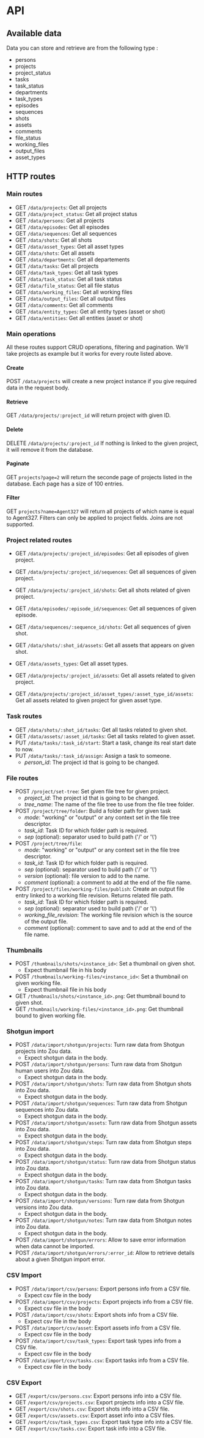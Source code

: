 # API

## Available data

Data you can store and retrieve are from the following type :

* persons
* projects
* project\_status
* tasks 
* task\_status
* departments
* task\_types
* episodes
* sequences
* shots
* assets
* comments
* file\_status
* working\_files
* output\_files
* asset\_types


## HTTP routes

### Main routes

* GET `/data/projects`: Get all projects
* GET `/data/project_status`: Get all project status
* GET `/data/persons`: Get all projects
* GET `/data/episodes`: Get all episodes
* GET `/data/sequences`: Get all sequences
* GET `/data/shots`: Get all shots
* GET `/data/asset_types`: Get all asset types
* GET `/data/shots`: Get all assets
* GET `/data/departments`: Get all departements
* GET `/data/tasks`: Get all projects
* GET `/data/task_types`: Get all task types
* GET `/data/task_status`: Get all task status
* GET `/data/file_status`: Get all file status
* GET `/data/working_files`: Get all working files
* GET `/data/output_files`: Get all output files
* GET `/data/comments`: Get all comments
* GET `/data/entity_types`: Get all entity types (asset or shot)
* GET `/data/entities`: Get all entities (asset or shot)

### Main operations

All these routes support CRUD operations, filtering and pagination. We'll take 
projects as example but it works for every route listed above.

#### Create

POST `/data/projects` will  create a new project instance if you give required 
data in the request body. 

#### Retrieve

GET `/data/projects/:project_id` will return project with given ID.

#### Delete

DELETE `/data/projects/:project_id` If nothing is linked to the given project,
it will remove it from the database.

#### Paginate

GET `projects?page=2` will return the seconde page of projects listed in the
database. Each page has a size of 100 entries.

#### Filter

GET `projects?name=Agent327` will return all projects of which name is equal to
Agent327. Filters can only be applied to project fields. Joins are not
supported.

### Project related routes

* GET `/data/projects/:project_id/episodes`: Get all episodes of given
  project.
* GET `/data/projects/:project_id/sequences`: Get all sequences of
  given project.
* GET `/data/projects/:project_id/shots`: Get all shots related of given
  project.
* GET `/data/episodes/:episode_id/sequences`: Get all sequences of given
  episode.
* GET `/data/sequences/:sequence_id/shots`: Get all sequences of given shot.

* GET `/data/shots/:shot_id/assets`: Get all assets that appears on given shot.
* GET `/data/assets_types`: Get all asset types.
* GET `/data/projects/:project_id/assets`: Get all assets related to given
  project.
* GET `/data/projects/:project_id/asset_types/:asset_type_id/assets`: Get all
  assets related to given project for given asset type.


### Task routes 

* GET `/data/shots/:shot_id/tasks`: Get all tasks related to given shot.
* GET `/data/assets/:asset_id/tasks`: Get all tasks related to given asset.
* PUT `/data/tasks/:task_id/start`: Start a task, change its real start date to
  now.
* PUT `/data/tasks/:task_id/assign`: Assign a task to someone.
    * *person_id*: The project id that is going to be changed.


### File routes

* POST `/project/set-tree`: Set given file tree for given project.
    * *project_id*: The project id that is going to be changed.
    * *tree_name*: The name of the file tree to use from the file tree folder.
* POST `/project/tree/folder`: Build a folder path for given task
    * *mode*: "working" or "output" or any context set in the file tree
      descriptor.
    * *task_id*: Task ID for which folder path is required.
    * *sep* (optional): separator used to build path ('/' or '\\')
* POST `/project/tree/file`: 
    * *mode*: "working" or "output" or any context set in the file tree
      descriptor.
    * *task_id*: Task ID for which folder path is required.
    * *sep* (optional): separator used to build path ('/' or '\\')
    * *version* (optional): file version to add to the name.
    * *comment* (optional): a comment to add at the end of the file name.
* POST `/project/files/working-files/publish`: Create an output file entry 
  linked to a working file revision. Returns related file path.
    * *task_id*: Task ID for which folder path is required.
    * *sep* (optional): separator used to build path ('/' or '\\')
    * *working_file_revision*: The working file revision which is the source
      of the output file.
    * *comment* (optional): comment to save and to add at the end of the file
      name.


### Thumbnails

* POST `/thumbnails/shots/<instance_id>`: Set a thumbnail on given shot.
    * Expect thumbnail file in his body
* POST `/thumbnails/working-files/<instance_id>`: Set a thumbnail on given
  working file.
    * Expect thumbnail file in his body
* GET `/thumbnails/shots/<instance_id>.png`: Get thumbnail bound to given shot.
* GET `/thumbnails/working-files/<instance_id>.png`: Get thumbnail bound to 
  given working file.


### Shotgun import

* POST `/data/import/shotgun/projects`: Turn raw data from Shotgun projects into Zou data.
    * Expect shotgun data in the body.
* POST `/data/import/shotgun/persons`: Turn raw data from Shotgun human users into Zou data.
    * Expect shotgun data in the body.
* POST `/data/import/shotgun/shots`: Turn raw data from Shotgun shots into Zou data.
    * Expect shotgun data in the body.
* POST `/data/import/shotgun/sequences`: Turn raw data from Shotgun sequences into Zou data.
    * Expect shotgun data in the body.
* POST `/data/import/shotgun/assets`: Turn raw data from Shotgun assets into Zou data.
    * Expect shotgun data in the body.
* POST `/data/import/shotgun/steps`: Turn raw data from Shotgun steps into Zou data.
    * Expect shotgun data in the body.
* POST `/data/import/shotgun/status`: Turn raw data from Shotgun status into Zou data.
    * Expect shotgun data in the body.
* POST `/data/import/shotgun/tasks`: Turn raw data from Shotgun tasks into Zou data.
    * Expect shotgun data in the body.
* POST `/data/import/shotgun/versions`: Turn raw data from Shotgun versions into Zou data.
    * Expect shotgun data in the body.
* POST `/data/import/shotgun/notes`: Turn raw data from Shotgun notes into Zou data.
    * Expect shotgun data in the body.
* POST `/data/import/shotgun/errors`: Allow to save error information when data
  cannot be imported.
* POST `/data/import/shotgun/errors/:error_id`: Allow to retrieve details about
  a given Shotgun import error. 


### CSV Import

* POST `/data/import/csv/persons`: Export persons info from a CSV file. 
    * Expect csv file in the body
* POST `/data/import/csv/projects`: Export projects info from a CSV file. 
    * Expect csv file in the body
* POST `/data/import/csv/shots`: Export shots info from a CSV file. 
    * Expect csv file in the body
* POST `/data/import/csv/asset`: Export assets info from a CSV file. 
    * Expect csv file in the body
* POST `/data/import/csv/task_types`: Export task types info from a CSV file. 
    * Expect csv file in the body
* POST `/data/import/csv/tasks.csv`: Export tasks info from a CSV file. 
    * Expect csv file in the body


### CSV Export

* GET `/export/csv/persons.csv`: Export persons info into a CSV file.
* GET `/export/csv/projects.csv`: Export projects info into a CSV file.
* GET `/export/csv/shots.csv`: Export shots info into a CSV file.
* GET `/export/csv/assets.csv`: Export asset info into a CSV files.
* GET `/export/csv/task_types.csv`: Export task type info into a CSV file.
* GET `/export/csv/tasks.csv`: Export task info into a CSV file. 

